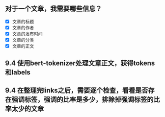 ## 对于一个文章，我需要哪些信息？

- [x] 文章的标题
- [x] 文章的作者
- [x] 文章的发布时间    
- [x] 文章的分类
- [x] 文章的正文

## 9.4 使用bert-tokenizer处理文章正文，获得tokens和labels

## 9.4 在整理完links之后，需要逐个检查，看看是否存在强调标签，强调的比率是多少，排除掉强调标签的比率太少的文章




